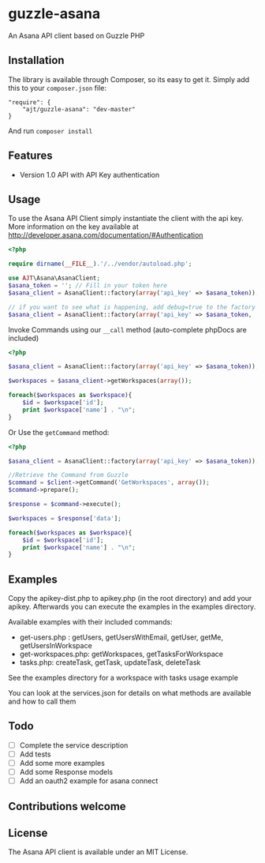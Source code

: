 guzzle-asana
============

An Asana API client based on Guzzle PHP

## Installation

The library is available through Composer, so its easy to get it. 
Simply add this to your `composer.json` file:

    "require": {
        "ajt/guzzle-asana": "dev-master"
    }
    
And run `composer install`

## Features

* Version 1.0 API with API Key authentication

## Usage
    
To use the Asana API Client simply instantiate the client with the api key.
More information on the key available at http://developer.asana.com/documentation/#Authentication

```php
<?php

require dirname(__FILE__).'/../vendor/autoload.php';

use AJT\Asana\AsanaClient;
$asana_token = ''; // Fill in your token here
$asana_client = AsanaClient::factory(array('api_key' => $asana_token));

// if you want to see what is happening, add debug=true to the factory call
$asana_client = AsanaClient::factory(array('api_key' => $asana_token, 'debug'=> true)); 
```

Invoke Commands using our `__call` method (auto-complete phpDocs are included)

```php
<?php 

$asana_client = AsanaClient::factory(array('api_key' => $asana_token));

$workspaces = $asana_client->getWorkspaces(array());

foreach($workspaces as $workspace){
	$id = $workspace['id'];
	print $workspace['name'] . "\n";
}
``` 

Or Use the `getCommand` method:

```php
<?php 

$asana_client = AsanaClient::factory(array('api_key' => $asana_token));

//Retrieve the Command from Guzzle
$command = $client->getCommand('GetWorkspaces', array());
$command->prepare();

$response = $command->execute();

$workspaces = $response['data'];

foreach($workspaces as $workspace){
	$id = $workspace['id'];
	print $workspace['name'] . "\n";
}
```

## Examples
Copy the apikey-dist.php to apikey.php (in the root directory) and add your apikey. 
Afterwards you can execute the examples in the examples directory. 

Available examples with their included commands:
- get-users.php : getUsers, getUsersWithEmail, getUser, getMe, getUsersInWorkspace
- get-workspaces.php: getWorkspaces, getTasksForWorkspace
- tasks.php: createTask, getTask, updateTask, deleteTask

See the examples directory for a workspace with tasks usage example

You can look at the services.json for details on what methods are available and how to call them

## Todo


- [ ] Complete the service description
- [ ] Add tests
- [ ] Add some more examples
- [ ] Add some Response models
- [ ] Add an oauth2 example for asana connect

## Contributions welcome

## License

The Asana API client is available under an MIT License.
